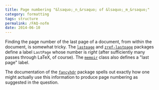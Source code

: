 ```yaml
---
title: Page numbering "&lsaquo;_n_&rsaquo; of &lsaquo;_m_&rsaquo;"
category: formatting
tags: structure
permalink: /FAQ-nofm
date: 2014-06-10
---
```


Finding the page number of the last page of a document, from within
the document, is somewhat tricky.  The [`lastpage`](https://ctan.org/pkg/lastpage) and
[`zref-lastpage`](https://ctan.org/pkg/zref) packages define a label
`LastPage` whose number is _right_ (after sufficiently many
passes through LaTeX, of course).  The [`memoir`](https://ctan.org/pkg/memoir) class also
defines a "last page" label.

The documentation of the [`fancyhdr`](https://ctan.org/pkg/fancyhdr) package spells out exactly
how one might actually use this information to produce page numbering
as suggested in the question.

